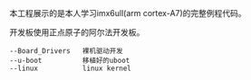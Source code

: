 本工程展示的是本人学习imx6ull(arm cortex-A7)的完整例程代码。

开发板使用正点原子的阿尔法开发板。

```
--Board_Drivers   裸机驱动开发
--u-boot          移植好的uboot
--linux           linux kernel
```

